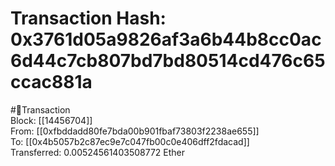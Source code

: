 
Transaction Hash: 0x3761d05a9826af3a6b44b8cc0ac6d44c7cb807bd7bd80514cd476c65ccac881a
====================================================================================
  
#💸Transaction  
Block: [[14456704]]  
From: [[0xfbddadd80fe7bda00b901fbaf73803f2238ae655]]  
To: [[0x4b5057b2c87ec9e7c047fb00c0e406dff2fdacad]]  
Transferred: 0.00524561403508772 Ether